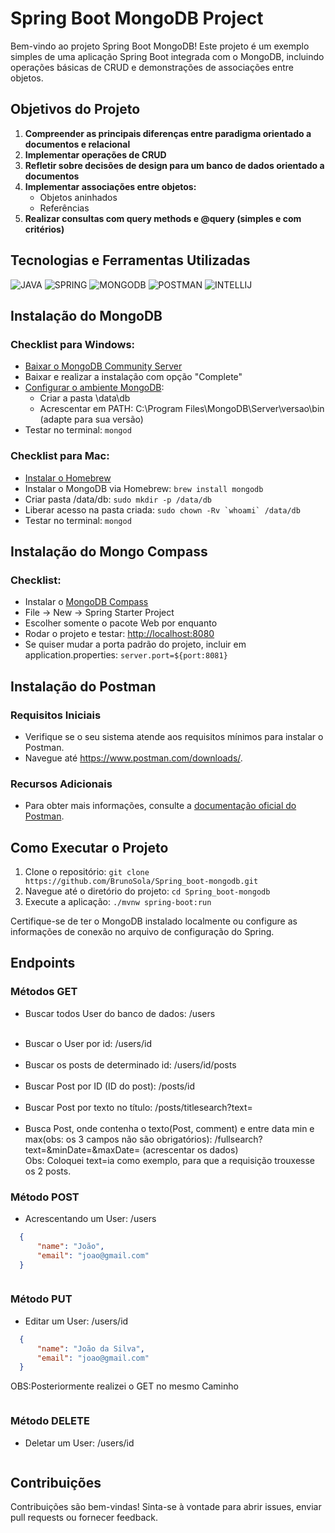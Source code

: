 <h1>Spring Boot MongoDB Project</h1>

<p>
    Bem-vindo ao projeto Spring Boot MongoDB! Este projeto é um exemplo simples de uma aplicação Spring Boot integrada com o MongoDB, incluindo operações básicas de CRUD e demonstrações de associações entre objetos.
</p>

<h2>Objetivos do Projeto</h2>

<ol>
    <li><strong>Compreender as principais diferenças entre paradigma orientado a documentos e relacional</strong></li>
    <li><strong>Implementar operações de CRUD</strong></li>
    <li><strong>Refletir sobre decisões de design para um banco de dados orientado a documentos</strong></li>
    <li>
        <strong>Implementar associações entre objetos:</strong>
        <ul>
            <li>Objetos aninhados</li>
            <li>Referências</li>
        </ul>
    </li>   
    <li><strong>Realizar consultas com query methods e @query (simples e com critérios)</strong></li>
</ol>

<h2>Tecnologias e Ferramentas Utilizadas</h2>
<div style="display: inline_block">
  <img  alt="JAVA" src="https://img.shields.io/badge/Java-ED8B00?style=for-the-badge&logo=openjdk&logoColor=white"/>
  <img  alt="SPRING" src="https://img.shields.io/badge/Spring-6DB33F?style=for-the-badge&logo=spring&logoColor=white" />
  <img  alt="MONGODB" src="https://img.shields.io/badge/MongoDB-4EA94B?style=for-the-badge&logo=mongodb&logoColor=white" />  
  <img  alt="POSTMAN" src="https://img.shields.io/badge/Postman-ED8B00?style=for-the-badge&logo=postman&logoColor=orange&color=black" />
  <img  alt="INTELLIJ" src="https://img.shields.io/badge/IntelliJ_IDEA-000000.svg?style=for-the-badge&logo=intellij-idea&logoColor=white"/>   
</div>


<h2>Instalação do MongoDB</h2>

<h3>Checklist para Windows:</h3>

<ul>
    <li><a href="https://www.mongodb.com">Baixar o MongoDB Community Server</a></li>
    <li>Baixar e realizar a instalação com opção "Complete"</li>
    <li><a href="https://docs.mongodb.com/manual/tutorial/install-mongodb-on-windows/">Configurar o ambiente MongoDB</a>:
        <ul>
            <li>Criar a pasta \data\db</li>
            <li>Acrescentar em PATH: C:\Program Files\MongoDB\Server\versao\bin (adapte para sua versão)</li>
        </ul>
    </li>
    <li>Testar no terminal: <code>mongod</code></li>
</ul>

<h3>Checklist para Mac:</h3>

<ul>
    <li><a href="https://brew.sh">Instalar o Homebrew</a></li>
    <li>Instalar o MongoDB via Homebrew: <code>brew install mongodb</code></li>
    <li>Criar pasta /data/db: <code>sudo mkdir -p /data/db</code></li>
    <li>Liberar acesso na pasta criada: <code>sudo chown -Rv `whoami` /data/db</code></li>
    <li>Testar no terminal: <code>mongod</code></li>
</ul>

<h2>Instalação do Mongo Compass</h2>

<h3>Checklist:</h3>

<ul>
    <li>Instalar o <a href="https://www.mongodb.com/products/compass">MongoDB Compass</a></li>
    <li>File -> New -> Spring Starter Project</li>
    <li>Escolher somente o pacote Web por enquanto</li>
    <li>Rodar o projeto e testar: <a href="http://localhost:8080">http://localhost:8080</a></li>
    <li>Se quiser mudar a porta padrão do projeto, incluir em application.properties: <code>server.port=${port:8081}</code></li>
</ul>

<h2>Instalação do Postman</h2>

<h3>Requisitos Iniciais</h3>

<ul>
    <li>Verifique se o seu sistema atende aos requisitos mínimos para instalar o Postman.</li>
    <li>Navegue até <a href="https://www.postman.com/downloads/">https://www.postman.com/downloads/</a>.</li>
</ul>

<h3>Recursos Adicionais</h3>

<ul>
    <li>Para obter mais informações, consulte a <a href="https://learning.postman.com/docs/getting-started/introduction/">documentação oficial do Postman</a>.</li>
</ul>

<h2>Como Executar o Projeto</h2>

<ol>
    <li>Clone o repositório: <code>git clone https://github.com/BrunoSola/Spring_boot-mongodb.git</code></li>
    <li>Navegue até o diretório do projeto: <code>cd Spring_boot-mongodb</code></li>
    <li>Execute a aplicação: <code>./mvnw spring-boot:run</code></li>
</ol>

<p>
    Certifique-se de ter o MongoDB instalado localmente ou configure as informações de conexão no arquivo de configuração do Spring.
</p>

<h2>Endpoints</h2>
<h3>Métodos GET</h3>
<ul>
  <li><p>Buscar todos User do banco de dados: /users</p></li>
  <img src="https://img001.prntscr.com/file/img001/WeD14u5bQI-3_OQHKUHmiA.png" alt=""/><br><br>
  <li><a> Buscar o User por id: /users/id </a></li>
  <img src="https://img001.prntscr.com/file/img001/KXK4tCDVQtmyvD0oxyRytA.png" alt=""/><br><br>
  <li><a> Buscar os posts de determinado id: /users/id/posts </a></li>
  <img src="https://img001.prntscr.com/file/img001/uh8ojQyITf6lo_tP3q5Szw.png" alt=""/><br><br>
  <li><a> Buscar Post por ID (ID do post): /posts/id </a></li>
  <img src="https://img001.prntscr.com/file/img001/SJvTBQWrQSqm4hId6TmeBA.png" alt=""/><br><br>
  <li><a> Buscar Post por texto no título: /posts/titlesearch?text= </a></li>
  <img src="https://img001.prntscr.com/file/img001/8nY8gb3ERLGqRXMYbJLTTg.png"  alt=""/><br><br>
  <li><a> Busca Post, onde contenha o texto(Post, comment) e entre data min e max(obs: os 3 campos não são obrigatórios): /fullsearch?text=&minDate=&maxDate= (acrescentar os dados)</a></li>
  <img src="https://img001.prntscr.com/file/img001/cxo0e-K9Rjau7iogMHQrfw.png"  alt=""/><br>
  Obs: Coloquei text=ia como exemplo, para que a requisição trouxesse os 2 posts.
</ul>

<h3>Método POST</h3>

- Acrescentando um User: /users

```json
  {
      "name": "João",
      "email": "joao@gmail.com"
  }
```
<img src="https://img001.prntscr.com/file/img001/R-NpfqZXRBq151BEEFLNxA.png"  alt=""/>

<h3>Método PUT</h3>

- Editar um User: /users/id

```json
  {
      "name": "João da Silva",
      "email": "joao@gmail.com"
  }
```

<p>OBS:Posteriormente realizei o GET no mesmo Caminho</p>
<img src="https://img001.prntscr.com/file/img001/A-tF8Ra8TEaJSdZR-vPHQw.png"  alt=""/>

<h3>Método DELETE</h3>

- Deletar um User: /users/id

  <img src="https://img001.prntscr.com/file/img001/edAat0TnQfqugY_kxnIP3g.png"  alt=""/>

<h2>Contribuições</h2>

<p>
    Contribuições são bem-vindas! Sinta-se à vontade para abrir issues, enviar pull requests ou fornecer feedback.
</p>

